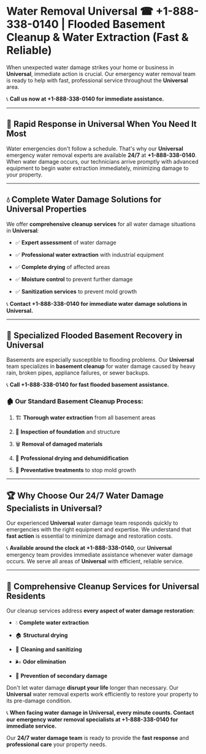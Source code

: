 # Water Removal Universal ☎ +1-888-338-0140 | Flooded Basement Cleanup & Water Extraction (Fast & Reliable)

When unexpected water damage strikes your home or business in **Universal**, immediate action is crucial. Our emergency water removal team is ready to help with fast, professional service throughout the **Universal** area. 

📞 **Call us now at +1-888-338-0140 for immediate assistance.**
---
## 🚀 Rapid Response in Universal When You Need It Most
Water emergencies don't follow a schedule. That's why our **Universal** emergency water removal experts are available **24/7** at **+1-888-338-0140**. When water damage occurs, our technicians arrive promptly with advanced equipment to begin water extraction immediately, minimizing damage to your property.
---
## 💧 Complete Water Damage Solutions for Universal Properties
We offer **comprehensive cleanup services** for all water damage situations in **Universal**:
- ✅ **Expert assessment** of water damage  
- ✅ **Professional water extraction** with industrial equipment  
- ✅ **Complete drying** of affected areas  
- ✅ **Moisture control** to prevent further damage  
- ✅ **Sanitization services** to prevent mold growth  
📞 **Contact +1-888-338-0140 for immediate water damage solutions in Universal.**
---
## 🌊 Specialized Flooded Basement Recovery in Universal
Basements are especially susceptible to flooding problems. Our **Universal** team specializes in **basement cleanup** for water damage caused by heavy rain, broken pipes, appliance failures, or sewer backups. 
📞 **Call +1-888-338-0140 for fast flooded basement assistance.**
### 🏚️ Our Standard Basement Cleanup Process:
1. 🏗️ **Thorough water extraction** from all basement areas  
2. 🔎 **Inspection of foundation** and structure  
3. 🗑️ **Removal of damaged materials**  
4. 💨 **Professional drying and dehumidification**  
5. 🚫 **Preventative treatments** to stop mold growth  
---
## 🏆 Why Choose Our 24/7 Water Damage Specialists in Universal?
Our experienced **Universal** water damage team responds quickly to emergencies with the right equipment and expertise. We understand that **fast action** is essential to minimize damage and restoration costs.
📞 **Available around the clock at +1-888-338-0140**, our **Universal** emergency team provides immediate assistance whenever water damage occurs. We serve all areas of **Universal** with efficient, reliable service.
---
## 🧹 Comprehensive Cleanup Services for Universal Residents
Our cleanup services address **every aspect of water damage restoration**:
- 💧 **Complete water extraction**  
- 🏠 **Structural drying**  
- 🧼 **Cleaning and sanitizing**  
- 🌬️ **Odor elimination**  
- 🚫 **Prevention of secondary damage**  
Don't let water damage **disrupt your life** longer than necessary. Our **Universal** water removal experts work efficiently to restore your property to its pre-damage condition.
📞 **When facing water damage in Universal, every minute counts. Contact our emergency water removal specialists at +1-888-338-0140 for immediate service.**
Our **24/7 water damage team** is ready to provide the **fast response** and **professional care** your property needs.
